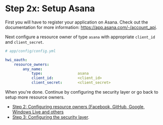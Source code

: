 Step 2x: Setup Asana
=====================
First you will have to register your application on Asana. Check out the
documentation for more information: https://app.asana.com/-/account_api.

Next configure a resource owner of type `asana` with appropriate
`client_id` and `client_secret`.

```yaml
# app/config/config.yml

hwi_oauth:
    resource_owners:
        any_name:
            type:                asana
            client_id:           <client_id>
            client_secret:       <client_secret>
```

When you're done. Continue by configuring the security layer or go back to
setup more resource owners.

- [Step 2: Configuring resource owners (Facebook, GitHub, Google, Windows Live and others](../2-configuring_resource_owners.md)
- [Step 3: Configuring the security layer](../3-configuring_the_security_layer.md).
